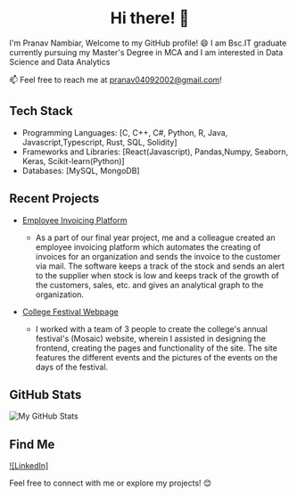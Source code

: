 <p><h1 align="center"> Hi there! 👋</h1></p>
I'm Pranav Nambiar, Welcome to my GitHub profile! 😄
I am Bsc.IT graduate currently pursuing my Master's Degree in MCA and I am interested in Data Science and Data Analytics

📫 Feel free to reach me at [pranav04092002@gmail.com](mailto:pranav04092002@gmail.com)!

## Tech Stack

- Programming Languages: [C, C++, C#, Python, R, Java, Javascript,Typescript, Rust, SQL, Solidity]
- Frameworks and Libraries: [React(Javascript), Pandas,Numpy, Seaborn, Keras, Scikit-learn(Python)]
- Databases: [MySQL, MongoDB]

## Recent Projects

- [Employee Invoicing Platform](https://employee-invoice.vercel.app/)
  - As a part of our final year project, me and a colleague created
  an employee invoicing platform which automates the creating
  of invoices for an organization and sends the invoice to the
  customer via mail. The software keeps a track of the stock
  and sends an alert to the supplier when stock is low and keeps
  track of the growth of the customers, sales, etc. and gives an
  analytical graph to the organization.

- [College Festival Webpage](https://www.festmosaic.in/)
  - I worked with a team of 3 people to create the college's
  annual festival's (Mosaic) website, wherein I assisted in designing the
  frontend, creating the pages and functionality of the site.
  The site features the different events and the pictures of the
  events on the days of the festival.

## GitHub Stats

![My GitHub Stats](https://github-readme-stats.vercel.app/api?username=PranavvNambiar&show_icons=true&theme=radical)

## Find Me

[![LinkedIn]]((https://www.linkedin.com/in/pranav-nambiar-047913231/))


Feel free to connect with me or explore my projects! 😊




<!---(https://github-readme-stats.vercel.app/api?username=PranavvNambiar)](https://github.com/PranavvNambiar/github-readme-stats) --->
<!---
PranavvNambiar/PranavvNambiar is a ✨ special ✨ repository because its `README.md` (this file) appears on your GitHub profile.
You can click the Preview link to take a look at your changes.
--->
